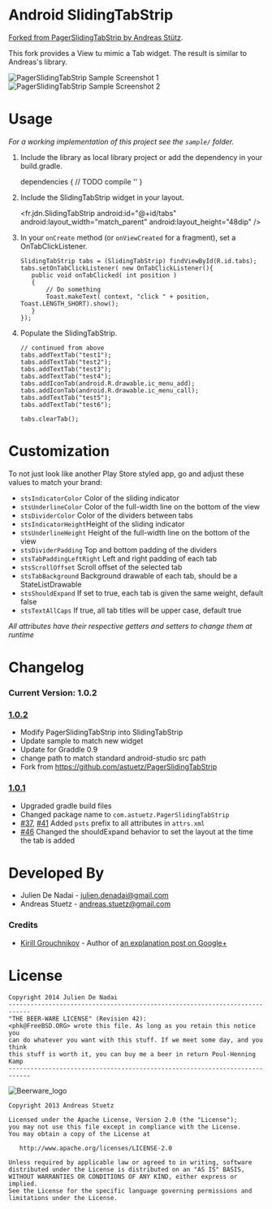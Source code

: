 # Android SlidingTabStrip

[Forked from PagerSlidingTabStrip by Andreas Stütz](https://play.google.com/store/apps/details?id=com.astuetz.viewpager.extensions.sample).

This fork provides a View tu mimic a Tab widget.
The result is similar to Andreas's library.

![PagerSlidingTabStrip Sample Screenshot 1](https://lh3.ggpht.com/PXS7EmHhQZdT1Oa379iy91HX3ByWAQnFZAthMAFa_QHAOHNClEaXU5nxDEAj1F2eqbk)![PagerSlidingTabStrip Sample Screenshot 2](https://lh3.ggpht.com/oaksDoUcQlGB4j7VEkBCOjrvSzjtzVHHcKq8pAnGVfm6oxkcJg_w1QS4tyP3fLcqrwcX)

# Usage

*For a working implementation of this project see the `sample/` folder.*

  1. Include the library as local library project or add the dependency in your build.gradle.

        dependencies {
            // TODO
            compile ''
        }

  2. Include the SlidingTabStrip widget in your layout.

        <fr.jdn.SlidingTabStrip
            android:id="@+id/tabs"
            android:layout_width="match_parent"
            android:layout_height="48dip" />

  3. In your `onCreate` method (or `onViewCreated` for a fragment), set a OnTabClickListener.

         SlidingTabStrip tabs = (SlidingTabStrip) findViewById(R.id.tabs);
         tabs.setOnTabClickListener( new OnTabClickListener(){
            public void onTabClicked( int position )
            {
                // Do something
                Toast.makeText( context, "click " + position, Toast.LENGTH_SHORT).show();
            }
         });

  4. Populate the SlidingTabStrip.

         // continued from above
         tabs.addTextTab("test1");
         tabs.addTextTab("test2");
         tabs.addTextTab("test3");
         tabs.addTextTab("test4");
         tabs.addIconTab(android.R.drawable.ic_menu_add);
         tabs.addIconTab(android.R.drawable.ic_menu_call);
         tabs.addTextTab("test5");
         tabs.addTextTab("test6");
         
         tabs.clearTab();

# Customization

To not just look like another Play Store styled app, go and adjust these values to match
your brand:

 * `stsIndicatorColor` Color of the sliding indicator
 * `stsUnderlineColor` Color of the full-width line on the bottom of the view
 * `stsDividerColor` Color of the dividers between tabs
 * `stsIndicatorHeight`Height of the sliding indicator
 * `stsUnderlineHeight` Height of the full-width line on the bottom of the view
 * `stsDividerPadding` Top and bottom padding of the dividers
 * `stsTabPaddingLeftRight` Left and right padding of each tab
 * `stsScrollOffset` Scroll offset of the selected tab
 * `stsTabBackground` Background drawable of each tab, should be a StateListDrawable
 * `stsShouldExpand` If set to true, each tab is given the same weight, default false
 * `stsTextAllCaps` If true, all tab titles will be upper case, default true

*All attributes have their respective getters and setters to change them at runtime*

# Changelog

### Current Version: 1.0.2

### [1.0.2](https://github.com/juliendn/SlidingTabStrip/tree/v1.0.2)

 * Modify PagerSlidingTabStrip into SlidingTabStrip
 * Update sample to match new widget
 * Update for Graddle 0.9
 * change path to match standard android-studio src path
 * Fork from https://github.com/astuetz/PagerSlidingTabStrip
 
### [1.0.1](https://github.com/astuetz/PagerSlidingTabStrip/tree/v1.0.1)
 
  * Upgraded gradle build files
  * Changed package name to `com.astuetz.PagerSlidingTabStrip`
  * [#37](https://github.com/astuetz/PagerSlidingTabStrip/pull/37), [#41](https://github.com/astuetz/PagerSlidingTabStrip/pull/41) Added `psts` prefix to all attributes in `attrs.xml`
  * [#46](https://github.com/astuetz/PagerSlidingTabStrip/pull/46) Changed the shouldExpand behavior to set the layout at the time the tab is added


# Developed By

 * Julien De Nadai - <julien.denadai@gmail.com>
 * Andreas Stuetz - <andreas.stuetz@gmail.com>


### Credits

 * [Kirill Grouchnikov](https://plus.google.com/108761828584265913206/posts) - Author of [an explanation post on Google+](https://plus.google.com/108761828584265913206/posts/Cwk7joBV3AC)


# License
    
    Copyright 2014 Julien De Nadai
    ----------------------------------------------------------------------------
    "THE BEER-WARE LICENSE" (Revision 42):
    <phk@FreeBSD.ORG> wrote this file. As long as you retain this notice you
    can do whatever you want with this stuff. If we meet some day, and you think
    this stuff is worth it, you can buy me a beer in return Poul-Henning Kamp
    ----------------------------------------------------------------------------
   
![Beerware_logo](http://upload.wikimedia.org/wikipedia/commons/thumb/d/d5/BeerWare_Logo.svg/220px-BeerWare_Logo.svg.png)

    Copyright 2013 Andreas Stuetz

    Licensed under the Apache License, Version 2.0 (the "License");
    you may not use this file except in compliance with the License.
    You may obtain a copy of the License at

       http://www.apache.org/licenses/LICENSE-2.0

    Unless required by applicable law or agreed to in writing, software
    distributed under the License is distributed on an "AS IS" BASIS,
    WITHOUT WARRANTIES OR CONDITIONS OF ANY KIND, either express or implied.
    See the License for the specific language governing permissions and
    limitations under the License.
